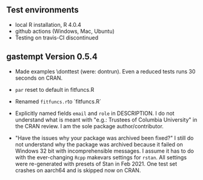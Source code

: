 ## Test environments

-   local R installation, R 4.0.4
-   github actions (Windows, Mac, Ubuntu)
-   Testing on travis-CI discontinued

## gastempt Version 0.5.4

-   Made examples \donttest (were: dontrun). Even a reduced tests runs 30 seconds on CRAN.

-   `par` reset to default in fitfuncs.R

-   Renamed `fitfuncs.r`to \`fitfuncs.R\`

-   Explicitly named fields `email` and `role` in DESCRIPTION. I do not understand what is meant with "e.g.: Trustees of Columbia University" in the CRAN review. I am the sole package author/contributor.

-   "Have the issues why your package was archived been fixed?" I still do not understand why the package was archived because it failed on Windows 32 bit with incomprehensible messages. I assume it has to do with the ever-changing `Rcpp` makevars settings for `rstan`. All settings were re-generated with presets of Stan in Feb 2021. One test set crashes on aarch64 and is skipped now on CRAN.
